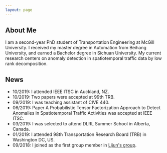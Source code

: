 ```yaml
---
layout: page
---
```


## About Me

I am a second-year PhD student of Transportation Engineering at McGill University. I received my master degree in Automation from Beihang University, and earned a Bachelor degree in Sichuan University. My current research centers on anomaly detection in spatiotemporal traffic data by low rank decomposition.

## News

- 10/2019: I attended IEEE ITSC in Auckland, NZ.
- 10/2019: Two papers were accepted at 99th TRB.
- 09/2019: I was teaching assistant of CIVE 440.
- 06/2019: Paper A Probabilistic Tensor Factorization Approach to Detect Anomalies in Spatiotemporal Traffic Activities was accepted at IEEE ITSC.
- 03/2019: I was selected to attend DLRL Summer School in Alberta, Canada.
- 01/2019: I attended 98th Transportation Research Board (TRB) in Washington DC, US.
- 09/2018: I joined as the first group member in [Lijun's group](https://lijunsun.github.io/). 
